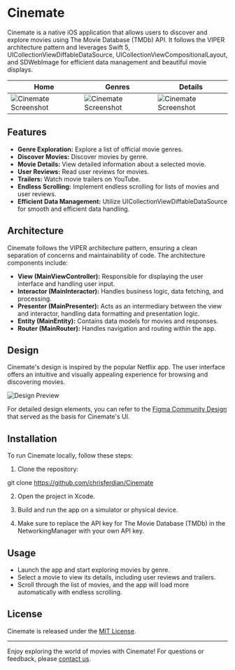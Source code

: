 # Cinemate

Cinemate is a native iOS application that allows users to discover and explore movies using The Movie Database (TMDb) API. It follows the VIPER architecture pattern and leverages Swift 5, UICollectionViewDiffableDataSource, UICollectionViewCompositionalLayout, and SDWebImage for efficient data management and beautiful movie displays.

| Home | Genres | Details |
|---|---|---|
| ![Cinemate Screenshot](https://github.com/chrisferdian/Cinemate/assets/24392359/2ded3349-ab5e-4512-8072-b244303b188d) | ![Cinemate Screenshot](https://github.com/chrisferdian/Cinemate/assets/24392359/9042328e-9870-4ef4-971b-1db233b74d60) | ![Cinemate Screenshot](https://github.com/chrisferdian/Cinemate/assets/24392359/f13c0e36-9dae-4191-a959-4e55e699d2fe) |

## Features

- **Genre Exploration:** Explore a list of official movie genres.
- **Discover Movies:** Discover movies by genre.
- **Movie Details:** View detailed information about a selected movie.
- **User Reviews:** Read user reviews for movies.
- **Trailers:** Watch movie trailers on YouTube.
- **Endless Scrolling:** Implement endless scrolling for lists of movies and user reviews.
- **Efficient Data Management:** Utilize UICollectionViewDiffableDataSource for smooth and efficient data handling.

## Architecture

Cinemate follows the VIPER architecture pattern, ensuring a clean separation of concerns and maintainability of code. The architecture components include:

- **View (MainViewController):** Responsible for displaying the user interface and handling user input.
- **Interactor (MainInteractor):** Handles business logic, data fetching, and processing.
- **Presenter (MainPresenter):** Acts as an intermediary between the view and interactor, handling data formatting and presentation logic.
- **Entity (MainEntity):** Contains data models for movies and responses.
- **Router (MainRouter):** Handles navigation and routing within the app.

## Design

Cinemate's design is inspired by the popular Netflix app. The user interface offers an intuitive and visually appealing experience for browsing and discovering movies.

![Design Preview](https://github.com/chrisferdian/Cinemate/assets/24392359/25ccb019-65b5-400e-9841-4cf46e3169bb)

For detailed design elements, you can refer to the [Figma Community Design](https://www.figma.com/community/file/928111079251292034/netflix) that served as the basis for Cinemate's UI.

## Installation

To run Cinemate locally, follow these steps:

1. Clone the repository:

git clone https://github.com/chrisferdian/Cinemate

2. Open the project in Xcode.

3. Build and run the app on a simulator or physical device.

4. Make sure to replace the API key for The Movie Database (TMDb) in the NetworkingManager with your own API key.

## Usage

- Launch the app and start exploring movies by genre.
- Select a movie to view its details, including user reviews and trailers.
- Scroll through the list of movies, and the app will load more automatically with endless scrolling.

## License

Cinemate is released under the [MIT License](LICENSE).

---

Enjoy exploring the world of movies with Cinemate! For questions or feedback, please [contact us](mailto:chris.ferdianl@gmail.com).
